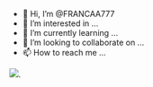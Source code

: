 - 👋 Hi, I’m @FRANCAA777
- 👀 I’m interested in ...
- 🌱 I’m currently learning ...
- 💞️ I’m looking to collaborate on ...
- 📫 How to reach me ...

![](https://www.google.com/url?sa=i&url=https%3A%2F%2Ftenor.com%2Fview%2Fbugs-bunny-yawn-dont-care-bored-gif-14699324&psig=AOvVaw1T62frcriY_qyiabYbYDap&ust=1691797990511000&source=images&cd=vfe&opi=89978449&ved=0CBEQjRxqFwoTCLC3ruWk04ADFQAAAAAdAAAAABAf).
